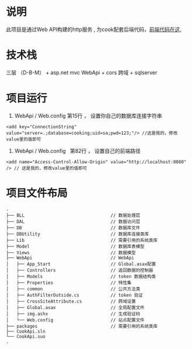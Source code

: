 # 说明

此项目是通过Web API构建的http服务 , 为cook配套后端代码，[前端代码在这](https://github.com/SeaBiscuit-Z/cook), 

# 技术栈

三层 （D-B-M） + asp.net mvc WebApi + cors 跨域 + sqlserver

# 项目运行

1.  WebApi / Web.config   第15行 ， 设置你自己的数据库连接字符串
```
<add key="ConnectionString" value="server=.;database=cooking;uid=sa;pwd=123;"/> //这是我的，修改value里的值即可
```

1.  WebApi / Web.config   第82行 ， 设置自己的前端路径
```
<add name="Access-Control-Allow-Origin" value="http://localhost:8080" /> // 这是我的，修改value里的值即可
```


# 项目文件布局

```
.
├── BLL                                 // 数据处理层
├── DAL                                 // 数据访问层
├── DB                                  // 数据库文件
├── DBUtility                           // 数据库连接类库
├── Lib                                 // 需要引用的系统类库
├── Model                               // 数据库表模型
├── Views                               // 数据模型
├── WebApi                              // WebApi
│   ├── App_Start                       // Global.asax配置
│   ├── Controllers                     // 返回数据的控制器
│   ├── Models                          // token 数据结构类
│   ├── Properties                      // 特性集
│   ├── common                          // 公共方法类
│   ├── AuthFilterOutside.cs            // token 验证
│   ├── CrossSiteAttribute.cs           // 跨域设置
│   ├── Global.asax                     // 全局配置文件
│   ├── img.ashx                        // 生成验证码
│   └── Web.config                      // 站点配置文件
├── packages                            // 需要引用的系统类库
├── CookApi.sln
└── CookApi.suo
.
```  
